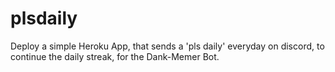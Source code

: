 # plsdaily

Deploy a simple Heroku App, that sends a 'pls daily' everyday on discord, to continue the daily streak, for the Dank-Memer Bot.
